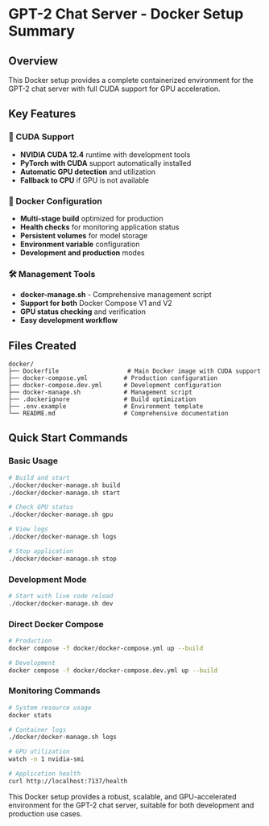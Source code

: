 # GPT-2 Chat Server - Docker Setup Summary

## Overview

This Docker setup provides a complete containerized environment for the GPT-2 chat server with full CUDA support for GPU acceleration.

## Key Features

### 🚀 CUDA Support
- **NVIDIA CUDA 12.4** runtime with development tools
- **PyTorch with CUDA** support automatically installed
- **Automatic GPU detection** and utilization
- **Fallback to CPU** if GPU is not available

### 🐳 Docker Configuration
- **Multi-stage build** optimized for production
- **Health checks** for monitoring application status
- **Persistent volumes** for model storage
- **Environment variable** configuration
- **Development and production** modes

### 🛠 Management Tools
- **docker-manage.sh** - Comprehensive management script
- **Support for both** Docker Compose V1 and V2
- **GPU status checking** and verification
- **Easy development workflow**

## Files Created

```
docker/
├── Dockerfile                   # Main Docker image with CUDA support
├── docker-compose.yml          # Production configuration
├── docker-compose.dev.yml      # Development configuration
├── docker-manage.sh            # Management script
├── .dockerignore               # Build optimization
├── .env.example                # Environment template
└── README.md                   # Comprehensive documentation
```

## Quick Start Commands

### Basic Usage
```bash
# Build and start
./docker/docker-manage.sh build
./docker/docker-manage.sh start

# Check GPU status
./docker/docker-manage.sh gpu

# View logs
./docker/docker-manage.sh logs

# Stop application
./docker/docker-manage.sh stop
```

### Development Mode
```bash
# Start with live code reload
./docker/docker-manage.sh dev
```

### Direct Docker Compose
```bash
# Production
docker compose -f docker/docker-compose.yml up --build

# Development
docker compose -f docker/docker-compose.dev.yml up --build
```




### Monitoring Commands
```bash
# System resource usage
docker stats

# Container logs
./docker/docker-manage.sh logs

# GPU utilization
watch -n 1 nvidia-smi

# Application health
curl http://localhost:7137/health
```

This Docker setup provides a robust, scalable, and GPU-accelerated environment for the GPT-2 chat server, suitable for both development and production use cases.
